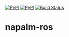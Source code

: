 [![PyPI](https://img.shields.io/pypi/v/napalm-ros.svg)](https://pypi.python.org/pypi/napalm-ros)
[![PyPI](https://img.shields.io/pypi/dm/napalm-ros.svg)](https://pypi.python.org/pypi/napalm-ros)
[![Build Status](https://travis-ci.org/napalm-automation/napalm-ros.svg?branch=master)](https://travis-ci.org/napalm-automation/napalm-ros)


napalm-ros
===========
